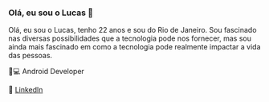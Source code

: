 ### Olá, eu sou o Lucas 👋

Olá, eu sou o Lucas, tenho 22 anos e sou do Rio de Janeiro. Sou fascinado nas diversas possibilidades que a tecnologia pode nos fornecer, mas sou ainda mais fascinado em como a tecnologia pode realmente impactar a vida das pessoas. 

📱💻 Android Developer

:link: [Linkedln](https://www.linkedin.com/in/lucas-fernandes-249b7a1a1/)
<!--
**lucasfernandes09/lucasfernandes09** is a ✨ _special_ ✨ repository because its `README.md` (this file) appears on your GitHub profile.

Here are some ideas to get you started:

- 🔭 I’m currently working on ...
- 🌱 I’m currently learning ...
- 👯 I’m looking to collaborate on ...
- 🤔 I’m looking for help with ...
- 💬 Ask me about ...
- 📫 How to reach me: ...
- 😄 Pronouns: ...
- ⚡ Fun fact: ...
-->

